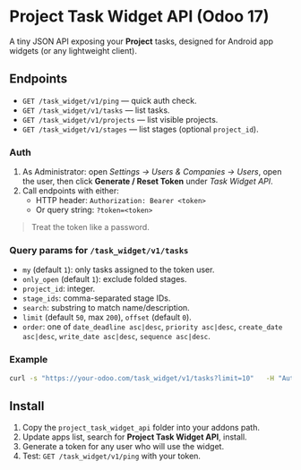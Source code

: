 
# Project Task Widget API (Odoo 17)

A tiny JSON API exposing your **Project** tasks, designed for Android app widgets (or any lightweight client).

## Endpoints

- `GET /task_widget/v1/ping` — quick auth check.  
- `GET /task_widget/v1/tasks` — list tasks.  
- `GET /task_widget/v1/projects` — list visible projects.  
- `GET /task_widget/v1/stages` — list stages (optional `project_id`).

### Auth
1. As Administrator: open *Settings → Users & Companies → Users*, open the user, then click **Generate / Reset Token** under *Task Widget API*.
2. Call endpoints with either:
   - HTTP header: `Authorization: Bearer <token>`
   - Or query string: `?token=<token>`

> Treat the token like a password.

### Query params for `/task_widget/v1/tasks`
- `my` (default `1`): only tasks assigned to the token user.
- `only_open` (default `1`): exclude folded stages.
- `project_id`: integer.
- `stage_ids`: comma-separated stage IDs.
- `search`: substring to match name/description.
- `limit` (default `50`, max `200`), `offset` (default `0`).
- `order`: one of `date_deadline asc|desc`, `priority asc|desc`, `create_date asc|desc`, `write_date asc|desc`, `sequence asc|desc`.

### Example

```bash
curl -s "https://your-odoo.com/task_widget/v1/tasks?limit=10"   -H "Authorization: Bearer YOURTOKEN"
```

## Install

1. Copy the `project_task_widget_api` folder into your addons path.
2. Update apps list, search for **Project Task Widget API**, install.
3. Generate a token for any user who will use the widget.
4. Test: `GET /task_widget/v1/ping` with your token.
